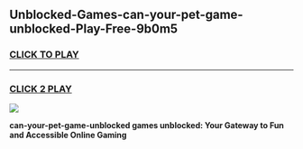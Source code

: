 
## Unblocked-Games-can-your-pet-game-unblocked-Play-Free-9b0m5
<h3>
<a href="https://premium76.site?title=can-your-pet-game-unblocked&ref=15A">CLICK TO PLAY</a></h3>
<hr>

<h3>
<a href="https://premium76.site?title=can-your-pet-game-unblocked&ref=15A">CLICK 2 PLAY</a>
  
</h3>

<a href="https://premium76.site?title=can-your-pet-game-unblocked&ref=15A"><img src="https://clearcache.store/games.png"></a>


**can-your-pet-game-unblocked games unblocked: Your Gateway to Fun and Accessible Online Gaming**
